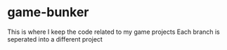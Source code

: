 # game-bunker
This is where I keep the code related to my game projects 
Each branch is seperated into a different project
